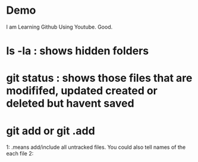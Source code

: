 # Demo

I am Learning Github Using Youtube.
Good.


# ls -la :  shows hidden folders

# git status : shows those files that are modififed, updated created or deleted but havent saved

# git add or git .add

1: .means add/include all untracked files. You could also tell names of the each file
2: 